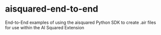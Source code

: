 # aisquared-end-to-end
End-to-End examples of using the aisquared Python SDK to create .air files for use within the AI Squared Extension

